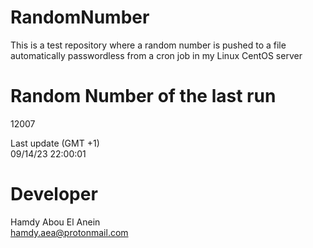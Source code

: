 # RandomNumber    
This is a test repository where a random number is pushed to a file automatically passwordless from a cron job in my Linux CentOS server    
# Random Number of the last run   
12007
      
Last update (GMT +1)    
09/14/23 22:00:01
# Developer    
Hamdy Abou El Anein   
hamdy.aea@protonmail.com
